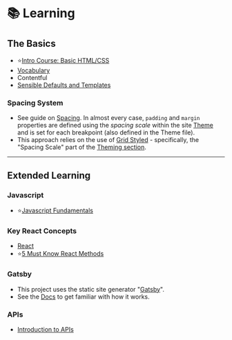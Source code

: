 # 📚 Learning

## The Basics
* ⭐[Intro Course: Basic HTML/CSS](https://github.com/myplanetdigital/dev-docs/blob/master/Practice%20Areas/Front-End/Basic%20HTML%20and%20CSS.md)
* [Vocabulary](vocab.md)
* Contentful
* [Sensible Defaults and Templates](https://github.com/myplanetdigital/dev-docs/blob/f6f0082724b14b48b6a3fb18830019055043b92a/Sensible%20Defaults.md)

### Spacing System

* See guide on [Spacing](/spacing.md). In almost every case, `padding` and `margin` properties are defined using the *spacing scale* within the site [Theme]() and is set for each breakpoint (also defined in the Theme file).
* This approach relies on the use of [Grid Styled](https://github.com/jxnblk/grid-styled) - specifically, the "Spacing Scale" part of the [Theming section](https://github.com/jxnblk/grid-styled#theming).

--- 
## Extended Learning

### Javascript

* ⭐[Javascript Fundamentals](javascript-fundamentals/README.md)
  
### Key React Concepts

* [React](react.md) 
* ⭐[5 Must Know React Methods](https://raymondosy.medium.com/5-must-know-array-methods-in-react-da531a02b0ef)

### Gatsby

* This project uses the static site generator "[Gatsby](https://www.gatsbyjs.org/)".
* See the [Docs](https://www.gatsbyjs.org/docs/) to get familiar with how it works.

### APIs
* [Introduction to APIs](https://www.udemy.com/course/introduction-to-apis-rest-api-graphql-soap-web-services-grpc/)
